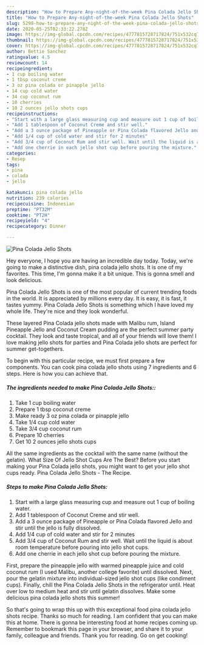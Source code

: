 ```yaml
---
description: "How to Prepare Any-night-of-the-week Pina Colada Jello Shots"
title: "How to Prepare Any-night-of-the-week Pina Colada Jello Shots"
slug: 5298-how-to-prepare-any-night-of-the-week-pina-colada-jello-shots
date: 2020-05-25T02:33:22.278Z
image: https://img-global.cpcdn.com/recipes/4777815728717824/751x532cq70/pina-colada-jello-shots-recipe-main-photo.jpg
thumbnail: https://img-global.cpcdn.com/recipes/4777815728717824/751x532cq70/pina-colada-jello-shots-recipe-main-photo.jpg
cover: https://img-global.cpcdn.com/recipes/4777815728717824/751x532cq70/pina-colada-jello-shots-recipe-main-photo.jpg
author: Bettie Sanchez
ratingvalue: 4.5
reviewcount: 14
recipeingredient:
- 1 cup boiling water
- 1 tbsp coconut creme
- 3 oz pina colada or pinapple jello
- 14 cup cold water
- 34 cup coconut rum
- 10 cherries
- 10 2 ounces jello shots cups
recipeinstructions:
- "Start with a large glass measuring cup and measure out 1 cup of boiling water."
- "Add 1 tablespoon of Coconut Creme and stir well."
- "Add a 3 ounce package of Pineapple or Pina Colada flavored Jello and stir until the jello is fully dissolved."
- "Add 1/4 cup of cold water and stir for 2 minutes"
- "Add 3/4 cup of Coconut Rum and stir well. Wait until the liquid is about room temperature before pouring into jello shot cups."
- "Add one cherrie in each jello shot cup before pouring the mixture."
categories:
- Resep
tags:
- pina
- colada
- jello

katakunci: pina colada jello
nutrition: 239 calories
recipecuisine: Indonesian
preptime: "PT32M"
cooktime: "PT2H"
recipeyield: "4"
recipecategory: Dinner

---
```



![Pina Colada Jello Shots](https://img-global.cpcdn.com/recipes/4777815728717824/751x532cq70/pina-colada-jello-shots-recipe-main-photo.jpg)

Hey everyone, I hope you are having an incredible day today. Today, we're going to make a distinctive dish, pina colada jello shots. It is one of my favorites. This time, I'm gonna make it a bit unique. This is gonna smell and look delicious.

Pina Colada Jello Shots is one of the most popular of current trending foods in the world. It is appreciated by millions every day. It is easy, it is fast, it tastes yummy. Pina Colada Jello Shots is something which I have loved my whole life. They're nice and they look wonderful.

These layered Pina Colada jello shots made with Malibu rum, Island Pineapple Jello and Coconut Cream pudding are the perfect summer party cocktail. They look and taste tropical, and all of your friends will love them! I love making jello shots for parties and Pina Colada jello shots are perfect for summer get-togethers.


To begin with this particular recipe, we must first prepare a few components. You can cook pina colada jello shots using 7 ingredients and 6 steps. Here is how you can achieve that.

##### The ingredients needed to make Pina Colada Jello Shots::

1. Take 1 cup boiling water
1. Prepare 1 tbsp coconut creme
1. Make ready 3 oz pina colada or pinapple jello
1. Take 1/4 cup cold water
1. Take 3/4 cup coconut rum
1. Prepare 10 cherries
1. Get 10 2 ounces jello shots cups


All the same ingredients as the cocktail with the same name (without the gelatin). What Size Of Jello Shot Cups Are The Best? Before you start making your Pina Colada jello shots, you might want to get your jello shot cups ready. Pina Colada Jello Shots - The Recipe. 

##### Steps to make Pina Colada Jello Shots:

1. Start with a large glass measuring cup and measure out 1 cup of boiling water.
1. Add 1 tablespoon of Coconut Creme and stir well.
1. Add a 3 ounce package of Pineapple or Pina Colada flavored Jello and stir until the jello is fully dissolved.
1. Add 1/4 cup of cold water and stir for 2 minutes
1. Add 3/4 cup of Coconut Rum and stir well. Wait until the liquid is about room temperature before pouring into jello shot cups.
1. Add one cherrie in each jello shot cup before pouring the mixture.


First, prepare the pineapple jello with warmed pineapple juice and cold coconut rum (I used Malibu, another college favorite) until dissolved. Next, pour the gelatin mixture into individual-sized jello shot cups (like condiment cups). Finally, chill the Pina Colada Jello Shots in the refrigerator until. Heat over low to medium heat and stir until gelatin dissolves. Make some delicious pina colada jello shots this summer! 

So that's going to wrap this up with this exceptional food pina colada jello shots recipe. Thanks so much for reading. I am confident that you can make this at home. There is gonna be interesting food at home recipes coming up. Remember to bookmark this page in your browser, and share it to your family, colleague and friends. Thank you for reading. Go on get cooking!
